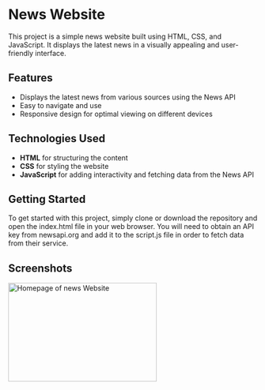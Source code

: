 # News Website
This project is a simple news website built using HTML, CSS, and JavaScript. It displays the latest news in a visually appealing and user-friendly interface.

## Features
- Displays the latest news from various sources using the News API
- Easy to navigate and use
- Responsive design for optimal viewing on different devices
  
## Technologies Used
- **HTML** for structuring the content
- **CSS** for styling the website
- **JavaScript** for adding interactivity and fetching data from the News API
 
## Getting Started
To get started with this project, simply clone or download the repository and open the index.html file in your web browser. You will need to obtain an API key from newsapi.org and add it to the script.js file in order to fetch data from their service.

## Screenshots
<img src="https://github.com/NINAD-17/1Click-News-website/assets/94175390/7205dea9-65a6-4fda-9223-909b71149036" alt="Homepage of news Website" width="300" height="200">

